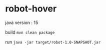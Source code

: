 # robot-hover

java version : 15

build `mvn clean package`

run `java -jar target/robot-1.0-SNAPSHOT.jar`
